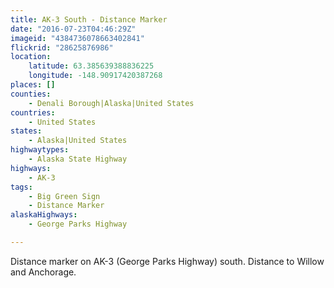 ```yaml
---
title: AK-3 South - Distance Marker
date: "2016-07-23T04:46:29Z"
imageid: "4384736078663402841"
flickrid: "28625876986"
location:
    latitude: 63.385639388836225
    longitude: -148.90917420387268
places: []
counties:
    - Denali Borough|Alaska|United States
countries:
    - United States
states:
    - Alaska|United States
highwaytypes:
    - Alaska State Highway
highways:
    - AK-3
tags:
    - Big Green Sign
    - Distance Marker
alaskaHighways:
    - George Parks Highway

---
```

Distance marker on AK-3 (George Parks Highway) south.  Distance to Willow and Anchorage.
